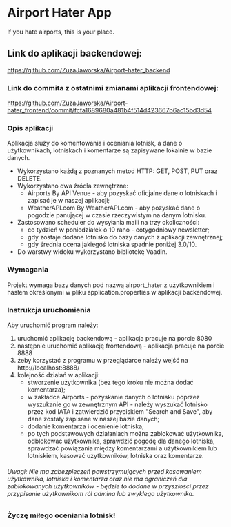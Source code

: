 # Airport Hater App
If you hate airports, this is your place.

## Link do aplikacji backendowej:

https://github.com/ZuzaJaworska/Airport-hater_backend


### Link do commita z ostatnimi zmianami aplikacji frontendowej:

https://github.com/ZuzaJaworska/Airport-hater_frontend/commit/fcfa1689680a481b4f514d423667b6ac15bd3d54

### Opis aplikacji
Aplikacja służy do komentowania i oceniania lotnisk, a dane o użytkownikach, lotniskach i komentarze są zapisywane lokalnie w bazie danych.
* Wykorzystano każdą z poznanych metod HTTP: GET, POST, PUT oraz DELETE.
* Wykorzystano dwa źródła zewnętrzne:
  * Airports By API Venue - aby pozyskać oficjalne dane o lotniskach i zapisać je w naszej aplikacji;
  * WeatherAPI.com By WeatherAPI.com - aby pozyskać dane o pogodzie panującej w czasie rzeczywistym na danym lotnisku.
* Zastosowano scheduler do wysyłania maili na trzy okoliczności:
  * co tydzień w poniedziałek o 10 rano - cotygodniowy newsletter;
  * gdy zostaje dodane lotnisko do bazy danych z aplikacji zewnętrznej;
  * gdy średnia ocena jakiegoś lotniska spadnie poniżej 3.0/10.
* Do warstwy widoku wykorzystano bibliotekę Vaadin.

### Wymagania
Projekt wymaga bazy danych pod nazwą airport_hater z użytkownikiem i hasłem określonymi w pliku application.properties w aplikacji backendowej.

###  Instrukcja uruchomienia
Aby uruchomić program należy:
1. uruchomić aplikację backendową - aplikacja pracuje na porcie 8080 
2. następnie uruchomić aplikację frontendową - aplikacja pracuje na porcie 8888
3. żeby korzystać z programu w przeglądarce należy wejść na
http://localhost:8888/
4. kolejność działań w aplikacji:
   * stworzenie użytkownika (bez tego kroku nie można dodać komentarza);
   * w zakładce Airports - pozyskanie danych o lotnisku poprzez wyszukanie go w zewnętrznym API - należy wyszukać lotnisko przez kod IATA i zatwierdzić przyciskiem "Search and Save", aby dane zostały zapisane w naszej bazie danych;
   * dodanie komentarza i ocenienie lotniska;
   * po tych podstawowych działaniach można zablokować użytkownika, odblokować użytkownika, sprawdzić pogodę dla danego lotniska, sprawdzać powiązania między komentarzami a użytkownikiem lub lotniskiem, kasować użytkowników, lotniska oraz komentarze.

###### Uwagi: Nie ma zabezpieczeń powstrzymujących przed kasowaniem użytkownika, lotniska i komentarza oraz nie ma ograniczeń dla zablokowanych użytkowników - będzie to dodane w przyszłości przez przypisanie użytkownikom ról admina lub zwykłego użytkownika.

### Życzę miłego oceniania lotnisk!
